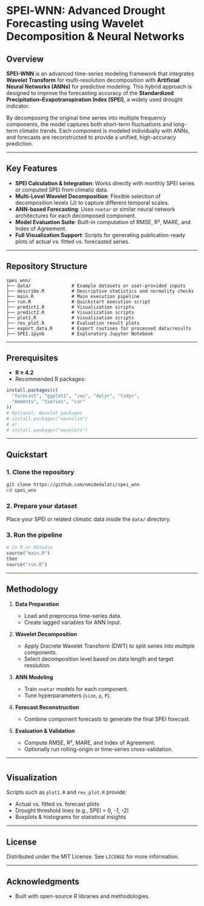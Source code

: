 # SPEI‑WNN: Advanced Drought Forecasting using Wavelet Decomposition & Neural Networks

## Overview
**SPEI-WNN** is an advanced time-series modeling framework that integrates **Wavelet Transform** for multi-resolution decomposition with **Artificial Neural Networks (ANNs)** for predictive modeling. This hybrid approach is designed to improve the forecasting accuracy of the **Standardized Precipitation–Evapotranspiration Index (SPEI)**, a widely used drought indicator.

By decomposing the original time series into multiple frequency components, the model captures both short-term fluctuations and long-term climatic trends. Each component is modeled individually with ANNs, and forecasts are reconstructed to provide a unified, high-accuracy prediction.

---

## Key Features
- **SPEI Calculation & Integration**: Works directly with monthly SPEI series or computed SPEI from climatic data.
- **Multi-Level Wavelet Decomposition**: Flexible selection of decomposition levels (J) to capture different temporal scales.
- **ANN-based Forecasting**: Uses `nnetar` or similar neural network architectures for each decomposed component.
- **Model Evaluation Suite**: Built-in computation of RMSE, R², MARE, and Index of Agreement.
- **Full Visualization Support**: Scripts for generating publication-ready plots of actual vs. fitted vs. forecasted series.

---

## Repository Structure
```
spei_wnn/
├── data/               # Example datasets or user-provided inputs
├── describe.R          # Descriptive statistics and normality checks
├── main.R              # Main execution pipeline
├── run.R               # Quickstart execution script
├── predict1.R          # Visualization scripts
├── predict2.R          # Visualization scripts
├── plot1.R             # Visualization scripts
├── res_plot.R          # Evaluation result plots
├── export_data.R       # Export routines for processed data/results
├── SPEI.ipynb          # Exploratory Jupyter Notebook
```

---

## Prerequisites
- **R ≥ 4.2**
- Recommended R packages:
```r
install.packages(c(
  "forecast", "ggplot2", "zoo", "dplyr", "tidyr",
  "moments", "tseries", "car"
))
# Optional: Wavelet packages
# install.packages("waveslim")
# or
# install.packages("wavelets")
```

---

## Quickstart

### 1. Clone the repository
```bash
git clone https://github.com/omidedalati/spei_wnn
cd spei_wnn
```

### 2. Prepare your dataset
Place your SPEI or related climatic data inside the `data/` directory.

### 3. Run the pipeline
```r
# In R or RStudio
source("main.R")
then
source("run.R")

```

---

## Methodology
1. **Data Preparation**  
   - Load and preprocess time-series data.  
   - Create lagged variables for ANN input.

2. **Wavelet Decomposition**  
   - Apply Discrete Wavelet Transform (DWT) to split series into multiple components.  
   - Select decomposition level based on data length and target resolution.

3. **ANN Modeling**  
   - Train `nnetar` models for each component.  
   - Tune hyperparameters (`size`, `p`, `P`).

4. **Forecast Reconstruction**  
   - Combine component forecasts to generate the final SPEI forecast.

5. **Evaluation & Validation**  
   - Compute RMSE, R², MARE, and Index of Agreement.  
   - Optionally run rolling-origin or time-series cross-validation.

---

#

## Visualization
Scripts such as `plot1.R` and `res_plot.R`  provide:
- Actual vs. fitted vs. forecast plots
- Drought threshold lines (e.g., SPEI = 0, -1, -2)
- Boxplots & histograms for statistical insights

---

## License
Distributed under the MIT License. See `LICENSE` for more information.

---

## Acknowledgments

- Built with open-source R libraries and methodologies.
